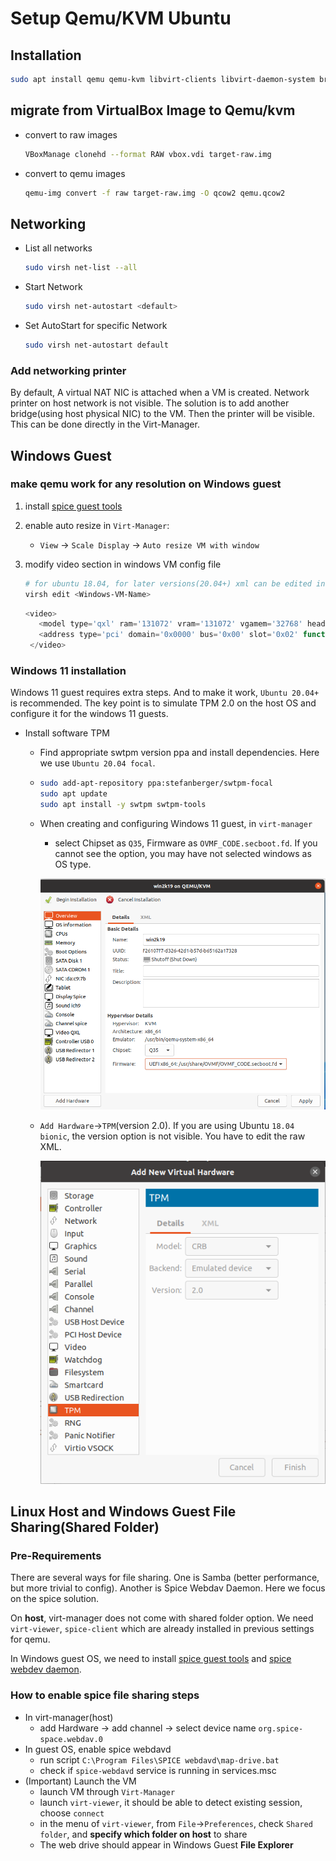 # Setup Qemu/KVM Ubuntu

## Installation

```bash
sudo apt install qemu qemu-kvm libvirt-clients libvirt-daemon-system bridge-utils virt-manager libguestfs-tools
```

## migrate from VirtualBox Image to Qemu/kvm

- convert to raw images

    ```bash
    VBoxManage clonehd --format RAW vbox.vdi target-raw.img
    ```

- convert to qemu images

    ```bash
    qemu-img convert -f raw target-raw.img -O qcow2 qemu.qcow2
    ```

## Networking

- List all networks

  ```bash
  sudo virsh net-list --all                       
  ```

- Start Network

  ```bash
  sudo virsh net-autostart <default>
  ```

- Set AutoStart for specific Network

  ```bash
  sudo virsh net-autostart default
  ```

### Add networking printer

By default, A virtual NAT NIC is attached when a VM is created. Network printer on host network is not visible. The solution is to add another bridge(using host physical NIC) to the VM. Then the printer will be visible. This can be done directly in the Virt-Manager.

## Windows Guest

### make qemu work for any resolution on Windows guest

1. install [spice guest tools](https://www.spice-space.org/download/windows/spice-guest-tools/spice-guest-tools-latest.exe)
2. enable auto resize in `Virt-Manager`:  
   - `View` -> `Scale Display` -> `Auto resize VM with window`
3. modify video section in windows VM config file

   ```bash
   # for ubuntu 18.04, for later versions(20.04+) xml can be edited in virt manager GUI
   virsh edit <Windows-VM-Name>
   ```

   ```js
   <video>
      <model type='qxl' ram='131072' vram='131072' vgamem='32768' heads='1' primary='yes'/>
      <address type='pci' domain='0x0000' bus='0x00' slot='0x02' function='0x0'/>
    </video>
   ```

### Windows 11 installation

Windows 11 guest requires extra steps. And to make it work, `Ubuntu 20.04+` is recommended. The key point is to simulate TPM 2.0 on the host OS and configure it for the windows 11 guests.

- Install software TPM
  - Find appropriate swtpm version ppa and install dependencies. Here we use `Ubuntu 20.04 focal`.
  - 
    ```sh
    sudo add-apt-repository ppa:stefanberger/swtpm-focal
    sudo apt update
    sudo apt install -y swtpm swtpm-tools
    ```
  - When creating and configuring Windows 11 guest, in `virt-manager`
    - select Chipset as `Q35`, Firmware as `OVMF_CODE.secboot.fd`. If you cannot see the option, you may have not selected windows as OS type.
  
    ![qemu windows settings](images/qemu-win11-overview-settings.png)

  - `Add Hardware`->`TPM`(version 2.0). If you are using Ubuntu `18.04 bionic`, the version option is not visible. You have to edit the raw XML.

    ![qemu tpm settings](images/qemu-win11-tpm-settings.png)

## Linux Host and Windows Guest File Sharing(Shared Folder)

### Pre-Requirements

There are several ways for file sharing. One is Samba (better performance, but more trivial to config). Another is 
Spice Webdav Daemon. Here we focus on the spice solution.

On **host**, virt-manager does not come with shared folder option. We need `virt-viewer`, `spice-client` which are already 
installed in previous settings for qemu.

In Windows guest OS, we need to install [spice guest tools](https://www.spice-space.org/download/windows/spice-guest-tools/spice-guest-tools-latest.exe) 
and [spice webdev daemon](https://www.spice-space.org/download/windows/spice-webdavd/). 

### How to enable spice file sharing steps

- In virt-manager(host)
  - add Hardware -> add channel -> select device name `org.spice-space.webdav.0`
- In guest OS, enable spice webdavd 
  - run script `C:\Program Files\SPICE webdavd\map-drive.bat`
  - check if `spice-webdavd` service is running in services.msc
- (Important) Launch the VM 
  - launch VM through `Virt-Manager`
  - launch `virt-viewer`, it should be able to detect existing session, choose `connect`
  - in the menu of `virt-viewer`, from `File`->`Preferences`, check `Shared folder`, and **specify which folder on host** to share
  - The web drive should appear in Windows Guest **File Explorer**
